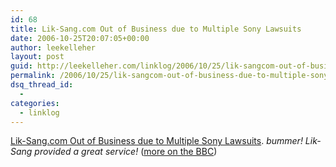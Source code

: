 ```yaml
---
id: 68
title: Lik-Sang.com Out of Business due to Multiple Sony Lawsuits
date: 2006-10-25T20:07:05+00:00
author: leekelleher
layout: post
guid: http://leekelleher.com/linklog/2006/10/25/lik-sangcom-out-of-business-due-to-multiple-sony-lawsuits/
permalink: /2006/10/25/lik-sangcom-out-of-business-due-to-multiple-sony-lawsuits/
dsq_thread_id:
  - 
categories:
  - linklog
---
```

[Lik-Sang.com Out of Business due to Multiple Sony Lawsuits](http://www.lik-sang.com/news.php?artc=3901). _bummer! Lik-Sang provided a great service!_ ([more on the BBC](http://news.bbc.co.uk/1/hi/technology/6083856.stm))